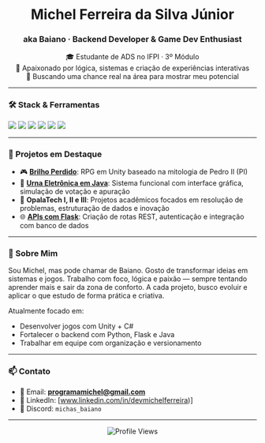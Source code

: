 <h1 align="center">Michel Ferreira da Silva Júnior</h1>
<h3 align="center">aka Baiano · Backend Developer & Game Dev Enthusiast</h3>

<p align="center">
  🎓 Estudante de ADS no IFPI · 3º Módulo<br>
  🧠 Apaixonado por lógica, sistemas e criação de experiências interativas<br>
  🚀 Buscando uma chance real na área para mostrar meu potencial
</p>

---

### 🛠️ Stack & Ferramentas

<p align="left">
  <img src="https://img.shields.io/badge/Java-ED8B00?style=for-the-badge&logo=java&logoColor=white" />
  <img src="https://img.shields.io/badge/Python-3776AB?style=for-the-badge&logo=python&logoColor=white" />
  <img src="https://img.shields.io/badge/Flask-000000?style=for-the-badge&logo=flask&logoColor=white" />
  <img src="https://img.shields.io/badge/Unity-000000?style=for-the-badge&logo=unity&logoColor=white" />
  <img src="https://img.shields.io/badge/C%23-239120?style=for-the-badge&logo=c-sharp&logoColor=white" />
  <img src="https://img.shields.io/badge/Git-F05032?style=for-the-badge&logo=git&logoColor=white" />
</p>

---

### 💼 Projetos em Destaque

- 🎮 [**Brilho Perdido**](https://github.com/MichasBaiano/Brilho-Perdido): RPG em Unity baseado na mitologia de Pedro II (PI)
- 🔐 [**Urna Eletrônica em Java**](https://github.com/RecantoDoJohn/ProjetoUrnaEletronica): Sistema funcional com interface gráfica, simulação de votação e apuração
- 🧪 **OpalaTech I, II e III**: Projetos acadêmicos focados em resolução de problemas, estruturação de dados e inovação
- 🌐 [**APIs com Flask**](https://github.com/sidnasc/capelao.bet): Criação de rotas REST, autenticação e integração com banco de dados

---

### 🧩 Sobre Mim

Sou Michel, mas pode chamar de Baiano. Gosto de transformar ideias em sistemas e jogos. Trabalho com foco, lógica e paixão — sempre tentando aprender mais e sair da zona de conforto. A cada projeto, busco evoluir e aplicar o que estudo de forma prática e criativa.

Atualmente focado em:

- Desenvolver jogos com Unity + C#
- Fortalecer o backend com Python, Flask e Java
- Trabalhar em equipe com organização e versionamento

---

### 📫 Contato

- 📧 Email: **programamichel@gmail.com**
- 💼 LinkedIn: [www.linkedin.com/in/devmichelferreira)]
- 💬 Discord: `michas_baiano`

---

<p align="center">
  <img src="https://komarev.com/ghpvc/?username=seu-usuario&label=Profile+Views" alt="Profile Views" />
</p>
